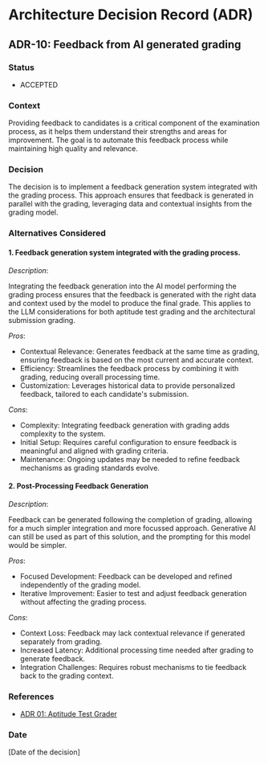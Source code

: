 # Architecture Decision Record (ADR)

## ADR-10: Feedback from AI generated grading

### Status
- ACCEPTED

### Context
Providing feedback to candidates is a critical component of the examination process, as it helps them understand their strengths and areas for improvement. The goal is to automate this feedback process while maintaining high quality and relevance.

### Decision
The decision is to implement a feedback generation system integrated with the grading process. This approach ensures that feedback is generated in parallel with the grading, leveraging data and contextual insights from the grading model.

### Alternatives Considered

#### 1. Feedback generation system integrated with the grading process.

*Description*:

Integrating the feedback generation into the AI model performing the grading process ensures that the feedback is generated with the right data and context used by the model to produce the final grade. This applies to the LLM considerations for both aptitude test grading and the architectural submission grading.

*Pros*:
- Contextual Relevance: Generates feedback at the same time as grading, ensuring feedback is based on the most current and accurate context.
- Efficiency: Streamlines the feedback process by combining it with grading, reducing overall processing time.
- Customization: Leverages historical data to provide personalized feedback, tailored to each candidate's submission.

*Cons*:
- Complexity: Integrating feedback generation with grading adds complexity to the system.
- Initial Setup: Requires careful configuration to ensure feedback is meaningful and aligned with grading criteria.
- Maintenance: Ongoing updates may be needed to refine feedback mechanisms as grading standards evolve.

#### 2. Post-Processing Feedback Generation

*Description*:

Feedback can be generated following the completion of grading, allowing for a much simpler integration and more focussed approach. Generative AI can still be used as part of this solution, and the prompting for this model would be simpler.

*Pros*:
- Focused Development: Feedback can be developed and refined independently of the grading model.
- Iterative Improvement: Easier to test and adjust feedback generation without affecting the grading process.

*Cons*:
- Context Loss: Feedback may lack contextual relevance if generated separately from grading.
- Increased Latency: Additional processing time needed after grading to generate feedback.
- Integration Challenges: Requires robust mechanisms to tie feedback back to the grading context.

### References
- [ADR 01: Aptitude Test Grader](./ADR-01.md)

### Date
[Date of the decision]
